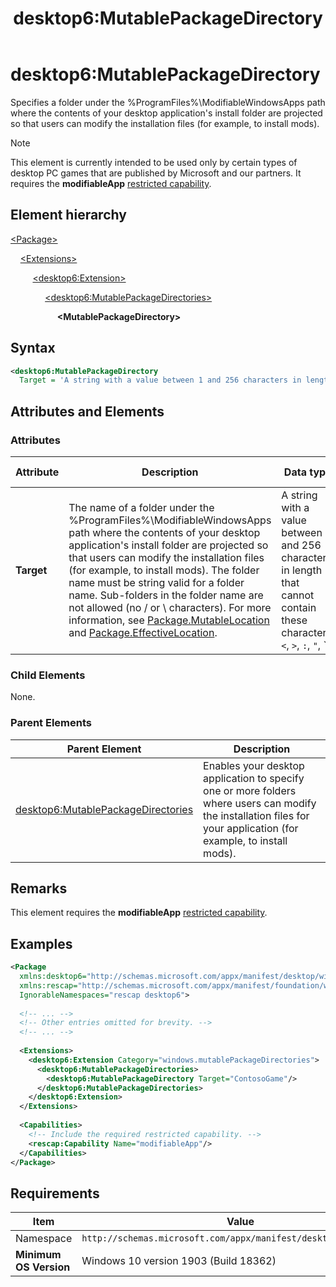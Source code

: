 ﻿---
title: desktop6:MutablePackageDirectory
description: Specifies a folder under the %ProgramFiles%\ModifiableWindowsApps path where the contents of your desktop application's install folder are projected so that users can modify the installation files (for example, to install mods).
ms.date: 04/19/2019
ms.topic: reference
keywords: windows 10, uwp, schema, manifest, desktop, extension 
ms.custom: 19H1
---

# desktop6:MutablePackageDirectory

Specifies a folder under the %ProgramFiles%\ModifiableWindowsApps path where the contents of your desktop application's install folder are projected so that users can modify the installation files (for example, to install mods).

> [!NOTE]
> This element is currently intended to be used only by certain types of desktop PC games that are published by Microsoft and our partners. It requires the **modifiableApp** [restricted capability](/windows/uwp/packaging/app-capability-declarations#restricted-capabilities).

## Element hierarchy

[\<Package\>](element-package.md)

&nbsp;&nbsp;&nbsp;&nbsp;[\<Extensions\>](element-extensions.md)

&nbsp;&nbsp;&nbsp;&nbsp; &nbsp;&nbsp;&nbsp;&nbsp;[\<desktop6:Extension\>](element-desktop6-extension.md)

&nbsp;&nbsp;&nbsp;&nbsp; &nbsp;&nbsp;&nbsp;&nbsp; &nbsp;&nbsp;&nbsp;&nbsp;[\<desktop6:MutablePackageDirectories\>](element-desktop6-mutablepackagedirectories.md)

&nbsp;&nbsp;&nbsp;&nbsp; &nbsp;&nbsp;&nbsp;&nbsp; &nbsp;&nbsp;&nbsp;&nbsp; &nbsp;&nbsp;&nbsp;&nbsp;**\<MutablePackageDirectory\>**

## Syntax

```xml
<desktop6:MutablePackageDirectory
  Target = 'A string with a value between 1 and 256 characters in length that cannot contain these characters: <, >, :, ", |, ?, or *.' />
```

## Attributes and Elements

### Attributes

| Attribute | Description | Data type | Required | Default value |
|-|-|-|-|-|
| **Target** | The name of a folder under the %ProgramFiles%\ModifiableWindowsApps path where the contents of your desktop application's install folder are projected so that users can modify the installation files (for example, to install mods). The folder name must be string valid for a folder name. Sub-folders in the folder name are not allowed (no / or \ characters). For more information, see [Package.MutableLocation](/uwp/api/windows.applicationmodel.package.mutablelocation) and [Package.EffectiveLocation](/uwp/api/windows.applicationmodel.package.effectivelocation).  | A string with a value between 1 and 256 characters in length that cannot contain these characters: `<`, `>`, `:`, `"`, `|`, `?`, or `*`. | Yes |  |

### Child Elements

None.

### Parent Elements

| Parent Element | Description |
|-|-|
| [desktop6:MutablePackageDirectories](element-desktop6-mutablepackagedirectories.md) | Enables your desktop application to specify one or more folders where users can modify the installation files for your application (for example, to install mods). |

## Remarks

This element requires the **modifiableApp** [restricted capability](/windows/uwp/packaging/app-capability-declarations#restricted-capabilities).

## Examples

```xml
<Package
  xmlns:desktop6="http://schemas.microsoft.com/appx/manifest/desktop/windows10/6"
  xmlns:rescap="http://schemas.microsoft.com/appx/manifest/foundation/windows10/restrictedcapabilities" 
  IgnorableNamespaces="rescap desktop6">
 
  <!-- ... -->
  <!-- Other entries omitted for brevity. -->
  <!-- ... -->
 
  <Extensions> 
    <desktop6:Extension Category="windows.mutablePackageDirectories">
      <desktop6:MutablePackageDirectories>
        <desktop6:MutablePackageDirectory Target="ContosoGame"/>
      </desktop6:MutablePackageDirectories>
    </desktop6:Extension>
  </Extensions>
 
  <Capabilities>
    <!-- Include the required restricted capability. -->
    <rescap:Capability Name="modifiableApp"/>
  </Capabilities>
</Package>
```

## Requirements

| Item  | Value  |
|--|--|
| Namespace | `http://schemas.microsoft.com/appx/manifest/desktop/windows10/6` |
| **Minimum OS Version** | Windows 10 version 1903 (Build 18362) |
